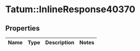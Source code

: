 # Tatum::InlineResponse40370

## Properties
Name | Type | Description | Notes
------------ | ------------- | ------------- | -------------


